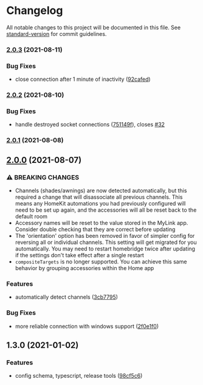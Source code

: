 # Changelog

All notable changes to this project will be documented in this file. See [standard-version](https://github.com/conventional-changelog/standard-version) for commit guidelines.

### [2.0.3](https://github.com/dgreif/homebridge-mylink/compare/v2.0.2...v2.0.3) (2021-08-11)


### Bug Fixes

* close connection after 1 minute of inactivity ([92cafed](https://github.com/dgreif/homebridge-mylink/commit/92cafed82d023965c02b264026f187d31e1963e0))

### [2.0.2](https://github.com/dgreif/homebridge-mylink/compare/v2.0.1...v2.0.2) (2021-08-10)


### Bug Fixes

* handle destroyed socket connections ([751149f](https://github.com/dgreif/homebridge-mylink/commit/751149f606f9dc73afa6118f16e352ee98d2a41e)), closes [#32](https://github.com/dgreif/homebridge-mylink/issues/32)

### [2.0.1](https://github.com/dgreif/homebridge-mylink/compare/v2.0.0...v2.0.1) (2021-08-08)

## [2.0.0](https://github.com/dgreif/homebridge-mylink/compare/v1.3.0...v2.0.0) (2021-08-07)


### ⚠ BREAKING CHANGES

* Channels (shades/awnings) are now detected automatically, but this required a change that will disassociate all previous channels.  This means any HomeKit automations you had previously configured will need to be set up again, and the accessories will all be reset back to the default room
* Accessory names will be reset to the value stored in the MyLink app.  Consider double checking that they are correct before updating
* The 'orientation' option has been removed in favor of simpler config for reversing all or individual channels.  This setting will get migrated for you automatically. You may need to restart homebridge twice after updating if the settings don't take effect after a single restart
* `compositeTargets` is no longer supported.  You can achieve this same behavior by grouping accessories within the Home app

### Features

* automatically detect channels ([3cb7795](https://github.com/dgreif/homebridge-mylink/commit/3cb7795d93919fdab64f70b3693b0b05e66a2fa1))


### Bug Fixes

* more reliable connection with windows support ([2f0e1f0](https://github.com/dgreif/homebridge-mylink/commit/2f0e1f054536cca1dc95f41dec1d600923435d24))

## 1.3.0 (2021-01-02)


### Features

* config schema, typescript, release tools ([98cf5c6](https://github.com/dgreif/homebridge-mylink/commit/98cf5c621599184dee1e92bb74a1475767a1f74f))
